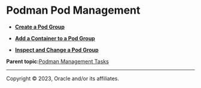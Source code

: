# Podman Pod Management

-   **[Create a Pod Group](../topics/podman_create_pod_group.md)**  

-   **[Add a Container to a Pod Group](../topics/podman_add_pod_container.md)**  

-   **[Inspect and Change a Pod Group](../topics/podman_inspect_pod.md)**  


**Parent topic:**[Podman Management Tasks](../topics/cockpit-podman.md)

---

Copyright © 2023, Oracle and/or its affiliates.


